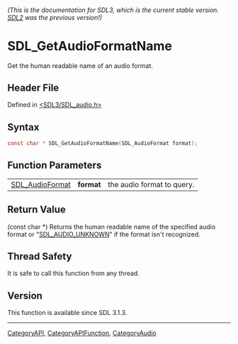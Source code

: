 ###### (This is the documentation for SDL3, which is the current stable version. [SDL2](https://wiki.libsdl.org/SDL2/) was the previous version!)
# SDL_GetAudioFormatName

Get the human readable name of an audio format.

## Header File

Defined in [<SDL3/SDL_audio.h>](https://github.com/libsdl-org/SDL/blob/main/include/SDL3/SDL_audio.h)

## Syntax

```c
const char * SDL_GetAudioFormatName(SDL_AudioFormat format);
```

## Function Parameters

|                                    |            |                            |
| ---------------------------------- | ---------- | -------------------------- |
| [SDL_AudioFormat](SDL_AudioFormat) | **format** | the audio format to query. |

## Return Value

(const char *) Returns the human readable name of the specified audio
format or "[SDL_AUDIO_UNKNOWN](SDL_AUDIO_UNKNOWN)" if the format isn't
recognized.

## Thread Safety

It is safe to call this function from any thread.

## Version

This function is available since SDL 3.1.3.

----
[CategoryAPI](CategoryAPI), [CategoryAPIFunction](CategoryAPIFunction), [CategoryAudio](CategoryAudio)

